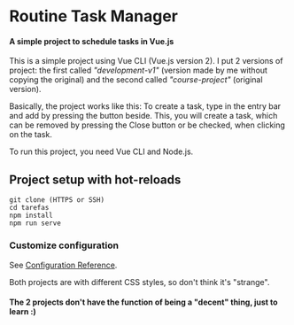 # Routine Task Manager
#### A simple project to schedule tasks in Vue.js 

This is a simple project using Vue CLI (Vue.js version 2). I put 2 versions of project: the first called _"development-v1"_ (version made by me without copying the original) and the second called _"course-project"_ (original version).

Basically, the project works like this:
To create a task, type in the entry bar and add by pressing the button beside. This, you will create a task, which can be removed by pressing the Close button or be checked, when clicking on the task.

To run this project, you need Vue CLI and Node.js.

## Project setup with hot-reloads
```
git clone (HTTPS or SSH)
cd tarefas
npm install
npm run serve
```

### Customize configuration
See [Configuration Reference](https://cli.vuejs.org/config/).

Both projects are with different CSS styles, so don't think it's "strange".

#### The 2 projects don't have the function of being a "decent" thing, just to learn :) ####
